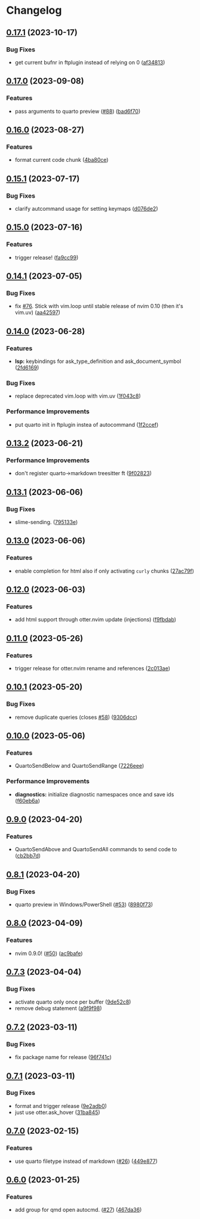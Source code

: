 # Changelog

## [0.17.1](https://github.com/quarto-dev/quarto-nvim/compare/v0.17.0...v0.17.1) (2023-10-17)


### Bug Fixes

* get current bufnr in ftplugin instead of relying on 0 ([af34813](https://github.com/quarto-dev/quarto-nvim/commit/af3481378ba7b664499fd1bbb9ae5fd6612d04fc))

## [0.17.0](https://github.com/quarto-dev/quarto-nvim/compare/v0.16.0...v0.17.0) (2023-09-08)


### Features

* pass arguments to quarto preview ([#88](https://github.com/quarto-dev/quarto-nvim/issues/88)) ([bad6f70](https://github.com/quarto-dev/quarto-nvim/commit/bad6f70269bcaf063513782c085aa2295ed3af25))

## [0.16.0](https://github.com/quarto-dev/quarto-nvim/compare/v0.15.1...v0.16.0) (2023-08-27)


### Features

* format current code chunk ([4ba80ce](https://github.com/quarto-dev/quarto-nvim/commit/4ba80ce2ba73811228df88f4aa5294f528912417))

## [0.15.1](https://github.com/quarto-dev/quarto-nvim/compare/v0.15.0...v0.15.1) (2023-07-17)


### Bug Fixes

* clarify autcommand usage for setting keymaps ([d076de2](https://github.com/quarto-dev/quarto-nvim/commit/d076de2a43ad6b856b64da29dfa89cc1f6fba3f1))

## [0.15.0](https://github.com/quarto-dev/quarto-nvim/compare/v0.14.1...v0.15.0) (2023-07-16)


### Features

* trigger release! ([fa9cc99](https://github.com/quarto-dev/quarto-nvim/commit/fa9cc994c4d76fa1e72778f5857cb8038451499f))

## [0.14.1](https://github.com/quarto-dev/quarto-nvim/compare/v0.14.0...v0.14.1) (2023-07-05)


### Bug Fixes

* fix [#76](https://github.com/quarto-dev/quarto-nvim/issues/76). Stick with vim.loop until stable release of nvim 0.10 (then it's vim.uv) ([aa42597](https://github.com/quarto-dev/quarto-nvim/commit/aa4259729e8b0878be8e06e98f601569059284b9))

## [0.14.0](https://github.com/quarto-dev/quarto-nvim/compare/v0.13.2...v0.14.0) (2023-06-28)


### Features

* **lsp:** keybindings for ask_type_definition and ask_document_symbol ([2fd6169](https://github.com/quarto-dev/quarto-nvim/commit/2fd616956e65c9073d043eb631e251da6faa3404))


### Bug Fixes

* replace deprecated vim.loop with vim.uv ([1f043c8](https://github.com/quarto-dev/quarto-nvim/commit/1f043c81ec9e75046a6e1f315561e6333656d5c7))


### Performance Improvements

* put quarto init in ftplugin instea of autocommand ([1f2ccef](https://github.com/quarto-dev/quarto-nvim/commit/1f2ccefc22d3cad64bd10782b1670d8b6835cf1e))

## [0.13.2](https://github.com/quarto-dev/quarto-nvim/compare/v0.13.1...v0.13.2) (2023-06-21)


### Performance Improvements

* don't register quarto-&gt;markdown treesitter ft ([9f02823](https://github.com/quarto-dev/quarto-nvim/commit/9f02823d7b38b2e9c578bac085c430f14b74df3b))

## [0.13.1](https://github.com/quarto-dev/quarto-nvim/compare/v0.13.0...v0.13.1) (2023-06-06)


### Bug Fixes

* slime-sending. ([795133e](https://github.com/quarto-dev/quarto-nvim/commit/795133eaa3ee9995674d81f8718623f5aaf03bca))

## [0.13.0](https://github.com/quarto-dev/quarto-nvim/compare/v0.12.0...v0.13.0) (2023-06-06)


### Features

* enable completion for html also if only activating `curly` chunks ([27ac79f](https://github.com/quarto-dev/quarto-nvim/commit/27ac79fb897cee6452d05711241ff6318cd25a9d))

## [0.12.0](https://github.com/quarto-dev/quarto-nvim/compare/v0.11.0...v0.12.0) (2023-06-03)


### Features

* add html support through otter.nvim update (injections) ([f9fbdab](https://github.com/quarto-dev/quarto-nvim/commit/f9fbdab68d4af02733e1b983f494ecd56e8f1050))

## [0.11.0](https://github.com/quarto-dev/quarto-nvim/compare/v0.10.1...v0.11.0) (2023-05-26)


### Features

* trigger release for otter.nvim rename and references ([2c013ae](https://github.com/quarto-dev/quarto-nvim/commit/2c013ae7f05554a78d9cb956ec73444513f336bf))

## [0.10.1](https://github.com/quarto-dev/quarto-nvim/compare/v0.10.0...v0.10.1) (2023-05-20)


### Bug Fixes

* remove duplicate queries (closes [#58](https://github.com/quarto-dev/quarto-nvim/issues/58)) ([9306dcc](https://github.com/quarto-dev/quarto-nvim/commit/9306dcc7272655e46712a26a15c65d801b8b7b2e))

## [0.10.0](https://github.com/quarto-dev/quarto-nvim/compare/v0.9.0...v0.10.0) (2023-05-06)


### Features

* QuartoSendBelow and QuartoSendRange ([7226eee](https://github.com/quarto-dev/quarto-nvim/commit/7226eeecd42182c0051a0959983e15e9a4e0b939))


### Performance Improvements

* **diagnostics:** initialize diagnostic namespaces once and save ids ([f60eb6a](https://github.com/quarto-dev/quarto-nvim/commit/f60eb6a877c17af8c92490e96148172463b68627))

## [0.9.0](https://github.com/quarto-dev/quarto-nvim/compare/v0.8.1...v0.9.0) (2023-04-20)


### Features

* QuartoSendAbove and QuartoSendAll commands to send code to ([cb2bb7d](https://github.com/quarto-dev/quarto-nvim/commit/cb2bb7d47f02b5abfa60fa80d24fe4b4b9120d92))

## [0.8.1](https://github.com/quarto-dev/quarto-nvim/compare/v0.8.0...v0.8.1) (2023-04-20)


### Bug Fixes

* quarto preview in Windows/PowerShell ([#53](https://github.com/quarto-dev/quarto-nvim/issues/53)) ([8980f73](https://github.com/quarto-dev/quarto-nvim/commit/8980f739045867b2c59612e380ecb32dbf3df803))

## [0.8.0](https://github.com/quarto-dev/quarto-nvim/compare/v0.7.3...v0.8.0) (2023-04-09)


### Features

* nvim 0.9.0! ([#50](https://github.com/quarto-dev/quarto-nvim/issues/50)) ([ac9bafe](https://github.com/quarto-dev/quarto-nvim/commit/ac9bafe821aecfa7e3071d5b6e936588e0deff4c))

## [0.7.3](https://github.com/quarto-dev/quarto-nvim/compare/v0.7.2...v0.7.3) (2023-04-04)


### Bug Fixes

* activate quarto only once per buffer ([9de52c8](https://github.com/quarto-dev/quarto-nvim/commit/9de52c85423fbc218f7324be4af662c32aee3da9))
* remove debug statement ([a9f9f98](https://github.com/quarto-dev/quarto-nvim/commit/a9f9f98da951ee7146d519ddc624013e6bdcd6aa))

## [0.7.2](https://github.com/quarto-dev/quarto-nvim/compare/v0.7.1...v0.7.2) (2023-03-11)


### Bug Fixes

* fix package name for release ([96f741c](https://github.com/quarto-dev/quarto-nvim/commit/96f741cd04dd769e9ce1c1aaa913ee6296594a47))

## [0.7.1](https://github.com/quarto-dev/quarto-nvim/compare/v0.7.0...v0.7.1) (2023-03-11)


### Bug Fixes

* format and trigger release ([9e2adb0](https://github.com/quarto-dev/quarto-nvim/commit/9e2adb0e93e2d3c7ae1ce0471bcd8113faa03521))
* just use otter.ask_hover ([31ba845](https://github.com/quarto-dev/quarto-nvim/commit/31ba845274e2a1f77dd5ebe2890e182856776a15))

## [0.7.0](https://github.com/quarto-dev/quarto-nvim/compare/v0.6.0...v0.7.0) (2023-02-15)


### Features

* use quarto filetype instead of markdown ([#26](https://github.com/quarto-dev/quarto-nvim/issues/26)) ([449e877](https://github.com/quarto-dev/quarto-nvim/commit/449e877005d544dc931be36177728482aec49a03))

## [0.6.0](https://github.com/quarto-dev/quarto-nvim/compare/v0.5.3...v0.6.0) (2023-01-25)


### Features

* add group for qmd open autocmd. ([#27](https://github.com/quarto-dev/quarto-nvim/issues/27)) ([467da36](https://github.com/quarto-dev/quarto-nvim/commit/467da365225d9606e074cdb8eb7cb3e520ecc270))
